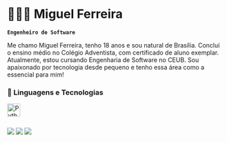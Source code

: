 # 👨🏽‍💻 Miguel Ferreira

**`Engenheiro de Software`**

Me chamo Miguel Ferreira, tenho 18 anos e sou natural de Brasília. Concluí o ensino médio no Colégio Adventista, com certificado de aluno exemplar. Atualmente, estou cursando Engenharia de Software no CEUB. Sou apaixonado por tecnologia desde pequeno e tenho essa área como a essencial para mim!

### 🤖 Linguagens e Tecnologias

<img 
    align="left" 
    alt="Python" 
    title="Python"
    width="30px" 
    style="padding-right: 10px;" 
    src="https://cdn.jsdelivr.net/gh/devicons/devicon@latest/icons/python/python-original.svg" 
/>




 ## ­

 <div> 
  <a href="https://www.instagram.com/061_henr1q/" target="_blank"><img src="https://img.shields.io/badge/-Instagram-%23E4405F?style=for-the-badge&logo=instagram&logoColor=white" target="_blank"></a> 
  <a href = "mailto:henriquelopesb@gmail.com"><img src="https://img.shields.io/badge/-Gmail-%23333?style=for-the-badge&logo=gmail&logoColor=white" target="_blank"></a>
  <a href="https://www.linkedin.com/in/henrique-lopes-borges-de-souza-81b3a232b/" target="_blank"><img src="https://img.shields.io/badge/-LinkedIn-%230077B5?style=for-the-badge&logo=linkedin&logoColor=white" target="_blank"></a> 
  
   </div>

<br/>
<br/>
